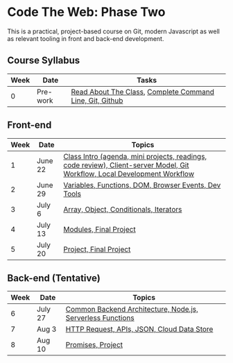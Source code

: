 # Code The Web: Phase Two

This is a practical, project-based course on Git, modern Javascript as well as relevant tooling in front and back-end development.

## Course Syllabus 

| Week | Date | Tasks |
| --- | --- | --- |
| 0 | Pre-work | [Read About The Class](./week-zero/about.md), [Complete Command Line, Git, Github](./week-zero) 

## Front-end

| Week | Date | Topics |
| --- | --- | --- |
| 1 | June 22 | [Class Intro (agenda, mini projects, readings, code review), Client-server Model, Git Workflow, Local Development Workflow](./week-one) |
| 2 | June 29 | [Variables, Functions, DOM, Browser Events, Dev Tools](./week-two) |
| 3 | July 6 | [Array, Object, Conditionals, Iterators](./week-three) |
| 4 | July 13 | [Modules, Final Project](./week-four) |
| 5 | July 20 | [Project, Final Project](./week-five) |

## Back-end (Tentative)

| Week | Date | Topics |
| --- | --- | --- |
| 6 | July 27 | [Common Backend Architecture, Node.js, Serverless Functions](./week-six) |
| 7 | Aug 3 | [HTTP Request, APIs, JSON, Cloud Data Store](./week-seven) |
| 8 | Aug 10 | [Promises, Project](./week-eight) |
